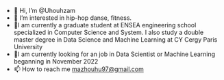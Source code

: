 - 👋 Hi, I’m @Uhouhzam
- 👀 I’m interested in hip-hop danse, fitness.
- 🌱I am currently a graduate student at ENSEA engineering school specialized in Computer Science and System. I also study a double master degree in Data Science and Machine Learning at CY Cergy Paris University
- 💞I am currently looking for an job in Data Scientist or Machine Learning beganning in November 2022
- 📫 How to reach me mazhouhu97@gmail.com

<!---
Uhouhzam/Uhouhzam is a ✨ special ✨ repository because its `README.md` (this file) appears on your GitHub profile.
You can click the Preview link to take a look at your changes.
--->
